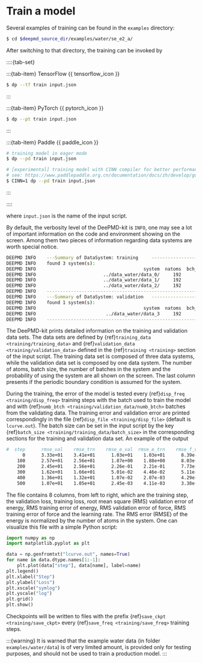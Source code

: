 # Train a model

Several examples of training can be found in the `examples` directory:

```bash
$ cd $deepmd_source_dir/examples/water/se_e2_a/
```

After switching to that directory, the training can be invoked by

::::{tab-set}

:::{tab-item} TensorFlow {{ tensorflow_icon }}

```bash
$ dp --tf train input.json
```

:::

:::{tab-item} PyTorch {{ pytorch_icon }}

```bash
$ dp --pt train input.json
```

:::

:::{tab-item} Paddle {{ paddle_icon }}

```bash
# training model in eager mode
$ dp --pd train input.json

# [experimental] training model with CINN compiler for better performance,
# see: https://www.paddlepaddle.org.cn/documentation/docs/zh/develop/guides/paddle_v3_features/cinn_cn.html
$ CINN=1 dp --pd train input.json
```

:::

::::

where `input.json` is the name of the input script.

By default, the verbosity level of the DeePMD-kit is `INFO`, one may see a lot of important information on the code and environment showing on the screen. Among them two pieces of information regarding data systems are worth special notice.

```bash
DEEPMD INFO    ---Summary of DataSystem: training     -----------------------------------------------
DEEPMD INFO    found 3 system(s):
DEEPMD INFO                                        system  natoms  bch_sz   n_bch   prob  pbc
DEEPMD INFO                         ../data_water/data_0/     192       1      80  0.250    T
DEEPMD INFO                         ../data_water/data_1/     192       1     160  0.500    T
DEEPMD INFO                         ../data_water/data_2/     192       1      80  0.250    T
DEEPMD INFO    --------------------------------------------------------------------------------------
DEEPMD INFO    ---Summary of DataSystem: validation   -----------------------------------------------
DEEPMD INFO    found 1 system(s):
DEEPMD INFO                                        system  natoms  bch_sz   n_bch   prob  pbc
DEEPMD INFO                          ../data_water/data_3     192       1      80  1.000    T
DEEPMD INFO    --------------------------------------------------------------------------------------
```

The DeePMD-kit prints detailed information on the training and validation data sets. The data sets are defined by {ref}`training_data <training/training_data>` and {ref}`validation_data <training/validation_data>` defined in the {ref}`training <training>` section of the input script. The training data set is composed of three data systems, while the validation data set is composed by one data system. The number of atoms, batch size, the number of batches in the system and the probability of using the system are all shown on the screen. The last column presents if the periodic boundary condition is assumed for the system.

During the training, the error of the model is tested every {ref}`disp_freq <training/disp_freq>` training steps with the batch used to train the model and with {ref}`numb_btch <training/validation_data/numb_btch>` batches from the validating data. The training error and validation error are printed correspondingly in the file {ref}`disp_file <training/disp_file>` (default is `lcurve.out`). The batch size can be set in the input script by the key {ref}`batch_size <training/training_data/batch_size>` in the corresponding sections for the training and validation data set. An example of the output

```bash
#  step      rmse_val    rmse_trn    rmse_e_val  rmse_e_trn    rmse_f_val  rmse_f_trn         lr
      0      3.33e+01    3.41e+01      1.03e+01    1.03e+01      8.39e-01    8.72e-01    1.0e-03
    100      2.57e+01    2.56e+01      1.87e+00    1.88e+00      8.03e-01    8.02e-01    1.0e-03
    200      2.45e+01    2.56e+01      2.26e-01    2.21e-01      7.73e-01    8.10e-01    1.0e-03
    300      1.62e+01    1.66e+01      5.01e-02    4.46e-02      5.11e-01    5.26e-01    1.0e-03
    400      1.36e+01    1.32e+01      1.07e-02    2.07e-03      4.29e-01    4.19e-01    1.0e-03
    500      1.07e+01    1.05e+01      2.45e-03    4.11e-03      3.38e-01    3.31e-01    1.0e-03
```

The file contains 8 columns, from left to right, which are the training step, the validation loss, training loss, root mean square (RMS) validation error of energy, RMS training error of energy, RMS validation error of force, RMS training error of force and the learning rate. The RMS error (RMSE) of the energy is normalized by the number of atoms in the system. One can visualize this file with a simple Python script:

```py
import numpy as np
import matplotlib.pyplot as plt

data = np.genfromtxt("lcurve.out", names=True)
for name in data.dtype.names[1:-1]:
    plt.plot(data["step"], data[name], label=name)
plt.legend()
plt.xlabel("Step")
plt.ylabel("Loss")
plt.xscale("symlog")
plt.yscale("log")
plt.grid()
plt.show()
```

Checkpoints will be written to files with the prefix {ref}`save_ckpt <training/save_ckpt>` every {ref}`save_freq <training/save_freq>` training steps.

:::{warning}
It is warned that the example water data (in folder `examples/water/data`) is of very limited amount, is provided only for testing purposes, and should not be used to train a production model.
:::
